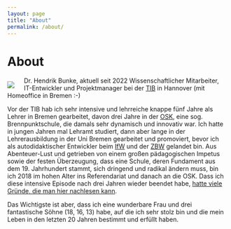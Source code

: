 ```yaml
---
layout: page
title: "About"
permalink: /about/
---
```


# About

<img style="float: left; margin-right: 22px; margin-top: 10px" src="{{site.url
}}/images/bunke.jpg" /> Dr. Hendrik Bunke, aktuell seit 2022 Wissenschaftlicher
Mitarbeiter, IT-Entwickler und Projektmanager bei der [TIB](https://tib.eu) in Hannover (mit Homeoffice in Bremen :-)

Vor der TIB hab ich sehr intensive und lehrreiche knappe fünf Jahre als Lehrer in Bremen gearbeitet, davon drei
Jahre in der [OSK](https://osk-bremen.de), eine sog. Brennpunktschule, die damals sehr dynamisch und innovativ war. 
Ich hatte in jungen Jahren mal Lehramt studiert, dann aber lange
in der Lehrerausbildung in der Uni Bremen gearbeitet und promoviert, bevor ich als autodidaktischer
Entwickler beim [IfW](https://www.ifw-kiel.de) und der [ZBW](https://zbw.eu) gelandet bin. Aus
Abenteuer-Lust und getrieben von einem großen pädagogischen Impetus sowie der festen Überzeugung,
dass eine Schule, deren Fundament aus dem 19. Jahrhundert stammt, sich dringend und radikal ändern muss,
bin ich 2018 im hohen Alter ins Referendariat und danach an die OSK. Dass ich diese intensive Episode nach
drei Jahren wieder beendet habe, [hatte viele Gründe, die man hier nachlesen kann](http://hbxt.org/2022/05/15/schulexit.html).

Das Wichtigste ist aber, dass ich eine wunderbare Frau und drei fantastische
Söhne (18, 16, 13) habe, auf die ich sehr stolz bin und die mein Leben in den letzten 20
Jahren bestimmt und erfüllt haben. 



